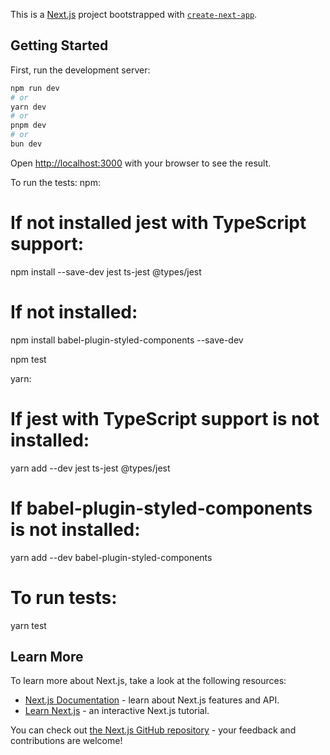 This is a [Next.js](https://nextjs.org/) project bootstrapped with [`create-next-app`](https://github.com/vercel/next.js/tree/canary/packages/create-next-app).

## Getting Started

First, run the development server:

```bash
npm run dev
# or
yarn dev
# or
pnpm dev
# or
bun dev
```

Open [http://localhost:3000](http://localhost:3000) with your browser to see the result.

To run the tests:
npm:
# If not installed jest with TypeScript support:
npm install --save-dev jest ts-jest @types/jest

# If not installed:
npm install babel-plugin-styled-components --save-dev

npm test

yarn:
# If jest with TypeScript support is not installed:
yarn add --dev jest ts-jest @types/jest

# If babel-plugin-styled-components is not installed:
yarn add --dev babel-plugin-styled-components

# To run tests:
yarn test

## Learn More

To learn more about Next.js, take a look at the following resources:

- [Next.js Documentation](https://nextjs.org/docs) - learn about Next.js features and API.
- [Learn Next.js](https://nextjs.org/learn) - an interactive Next.js tutorial.

You can check out [the Next.js GitHub repository](https://github.com/vercel/next.js/) - your feedback and contributions are welcome!

